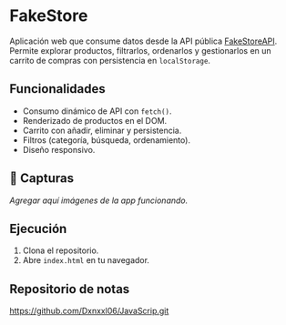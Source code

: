 # FakeStore

Aplicación web que consume datos desde la API pública [FakeStoreAPI](https://fakestoreapi.com/products).  
Permite explorar productos, filtrarlos, ordenarlos y gestionarlos en un carrito de compras con persistencia en `localStorage`.

## Funcionalidades
- Consumo dinámico de API con `fetch()`.
- Renderizado de productos en el DOM.
- Carrito con añadir, eliminar y persistencia.
- Filtros (categoría, búsqueda, ordenamiento).
- Diseño responsivo.

## 📸 Capturas
_Agregar aquí imágenes de la app funcionando._

## Ejecución
1. Clona el repositorio.
2. Abre `index.html` en tu navegador.

## Repositorio de notas 
https://github.com/Dxnxxl06/JavaScrip.git
